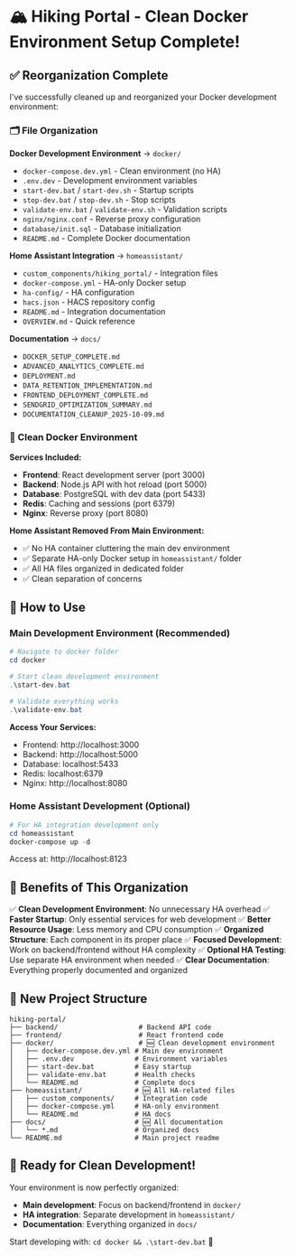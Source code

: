 # 🏔️ Hiking Portal - Clean Docker Environment Setup Complete!

## ✅ Reorganization Complete

I've successfully cleaned up and reorganized your Docker development environment:

### 🗂️ File Organization

**Docker Development Environment** → `docker/`
- `docker-compose.dev.yml` - Clean environment (no HA)
- `.env.dev` - Development environment variables  
- `start-dev.bat` / `start-dev.sh` - Startup scripts
- `stop-dev.bat` / `stop-dev.sh` - Stop scripts
- `validate-env.bat` / `validate-env.sh` - Validation scripts
- `nginx/nginx.conf` - Reverse proxy configuration
- `database/init.sql` - Database initialization
- `README.md` - Complete Docker documentation

**Home Assistant Integration** → `homeassistant/`
- `custom_components/hiking_portal/` - Integration files
- `docker-compose.yml` - HA-only Docker setup
- `ha-config/` - HA configuration
- `hacs.json` - HACS repository config
- `README.md` - Integration documentation
- `OVERVIEW.md` - Quick reference

**Documentation** → `docs/`
- `DOCKER_SETUP_COMPLETE.md`
- `ADVANCED_ANALYTICS_COMPLETE.md`
- `DEPLOYMENT.md`
- `DATA_RETENTION_IMPLEMENTATION.md`
- `FRONTEND_DEPLOYMENT_COMPLETE.md`
- `SENDGRID_OPTIMIZATION_SUMMARY.md`
- `DOCUMENTATION_CLEANUP_2025-10-09.md`

### 🐳 Clean Docker Environment

**Services Included:**
- **Frontend**: React development server (port 3000)
- **Backend**: Node.js API with hot reload (port 5000)
- **Database**: PostgreSQL with dev data (port 5433)
- **Redis**: Caching and sessions (port 6379)
- **Nginx**: Reverse proxy (port 8080)

**Home Assistant Removed From Main Environment:**
- ✅ No HA container cluttering the main dev environment
- ✅ Separate HA-only Docker setup in `homeassistant/` folder
- ✅ All HA files organized in dedicated folder
- ✅ Clean separation of concerns

## 🚀 How to Use

### Main Development Environment (Recommended)
```powershell
# Navigate to docker folder
cd docker

# Start clean development environment  
.\start-dev.bat

# Validate everything works
.\validate-env.bat
```

**Access Your Services:**
- Frontend: http://localhost:3000
- Backend: http://localhost:5000  
- Database: localhost:5433
- Redis: localhost:6379
- Nginx: http://localhost:8080

### Home Assistant Development (Optional)
```powershell
# For HA integration development only
cd homeassistant
docker-compose up -d
```

Access at: http://localhost:8123

## 🎯 Benefits of This Organization

✅ **Clean Development Environment**: No unnecessary HA overhead
✅ **Faster Startup**: Only essential services for web development
✅ **Better Resource Usage**: Less memory and CPU consumption
✅ **Organized Structure**: Each component in its proper place
✅ **Focused Development**: Work on backend/frontend without HA complexity
✅ **Optional HA Testing**: Use separate HA environment when needed
✅ **Clear Documentation**: Everything properly documented and organized

## 📁 New Project Structure

```
hiking-portal/
├── backend/                    # Backend API code
├── frontend/                   # React frontend code
├── docker/                     # 🆕 Clean development environment
│   ├── docker-compose.dev.yml # Main dev environment
│   ├── .env.dev               # Environment variables
│   ├── start-dev.bat          # Easy startup
│   ├── validate-env.bat       # Health checks
│   └── README.md              # Complete docs
├── homeassistant/             # 🆕 All HA-related files
│   ├── custom_components/     # Integration code
│   ├── docker-compose.yml     # HA-only environment
│   └── README.md              # HA docs
├── docs/                      # 🆕 All documentation
│   └── *.md                   # Organized docs
└── README.md                  # Main project readme
```

## 🎉 Ready for Clean Development!

Your environment is now perfectly organized:
- **Main development**: Focus on backend/frontend in `docker/`
- **HA integration**: Separate development in `homeassistant/`
- **Documentation**: Everything organized in `docs/`

Start developing with: `cd docker && .\start-dev.bat` 🚀